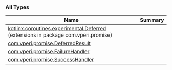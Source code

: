 

### All Types

| Name | Summary |
|---|---|
| [kotlinx.coroutines.experimental.Deferred](../com.vperi.promise/kotlinx.coroutines.experimental.-deferred/index.md) (extensions in package com.vperi.promise) |  |
| [com.vperi.promise.DeferredResult](../com.vperi.promise/-deferred-result/index.md) |  |
| [com.vperi.promise.FailureHandler](../com.vperi.promise/-failure-handler.md) |  |
| [com.vperi.promise.SuccessHandler](../com.vperi.promise/-success-handler.md) |  |
